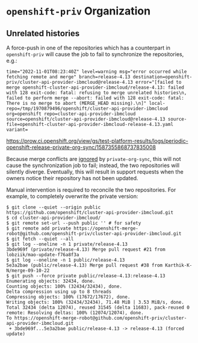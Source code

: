 # `openshift-priv` Organization

## Unrelated histories

A force-push in one of the repositories which has a counterpart in
`openshift-priv` will cause the job to fail to synchronize the repositories,
e.g.:

```
time="2022-11-01T08:23:40Z" level=warning msg="error occurred while fetching remote and merge" branch=release-4.13 destination=openshift-priv/cluster-api-provider-ibmcloud@release-4.13 error="[failed to merge openshift-cluster-api-provider-ibmcloud/release-4.13: failed with 128 exit-code: fatal: refusing to merge unrelated histories\n, failed to perform merge --abort: failed with 128 exit-code: fatal: There is no merge to abort (MERGE_HEAD missing).\n]" local-repo=/tmp/1970879496/openshift/cluster-api-provider-ibmcloud org=openshift repo=cluster-api-provider-ibmcloud source=openshift/cluster-api-provider-ibmcloud@release-4.13 source-file=openshift-cluster-api-provider-ibmcloud-release-4.13.yaml variant=
```
https://prow.ci.openshift.org/view/gs/test-platform-results/logs/periodic-openshift-release-private-org-sync/1587355868737835008

Because merge conflicts are [ignored][private_org_sync_readme] by
`private-org-sync`, this will not cause the synchronization job to fail;
instead, the two repositories will silently diverge.  Eventually, this will
result in support requests when the owners notice their repository has not been
updated.

Manual intervention is required to reconcile the two repositories.  For example,
to completely overwrite the private version:

```console
$ git clone --quiet --origin public https://github.com/openshift/cluster-api-provider-ibmcloud.git
$ cd cluster-api-provider-ibmcloud/
$ git remote set-url --push public '' # for safety
$ git remote add private https://openshift-merge-robot@github.com/openshift-priv/cluster-api-provider-ibmcloud.git
$ git fetch --quiet --all
$ git log --oneline -n 1 private/release-4.13
3bde969f (private/release-4.13) Merge pull request #21 from lobziik/mao-update-f76a8f3a
$ git log --oneline -n 1 public/release-4.13
5e3a2bae (public/release-4.13) Merge pull request #38 from Karthik-K-N/merge-09-10-22
$ git push --force private public/release-4.13:release-4.13
Enumerating objects: 32434, done.
Counting objects: 100% (32434/32434), done.
Delta compression using up to 8 threads
Compressing objects: 100% (17672/17672), done.
Writing objects: 100% (32434/32434), 71.48 MiB | 3.53 MiB/s, done.
Total 32434 (delta 12074), reused 31545 (delta 11683), pack-reused 0
remote: Resolving deltas: 100% (12074/12074), done.
To https://openshift-merge-robot@github.com/openshift-priv/cluster-api-provider-ibmcloud.git
 + 3bde969f...5e3a2bae public/release-4.13 -> release-4.13 (forced update)
```

[private_org_sync_readme]: https://github.com/openshift/ci-tools/blob/main/cmd/private-org-sync/README.md
